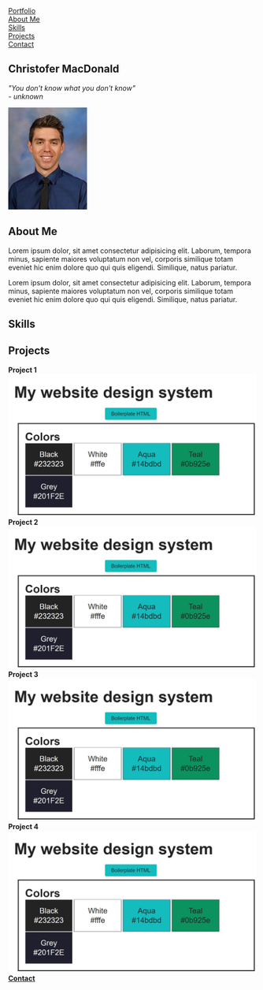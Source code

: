 <!doctype html>

<html lang="en">
<head>
  <meta charset="utf-8">
  <!-- The following is required to give the browser information about how to control the page's dimensions and scaling -->
  <meta name="viewport" content="width=device-width,initial-scale=1">
  <title>Portfolio</title>
  <!-- The following link is required to use FontAwesome icons. Check to see link and access key still work. -->
  <link
      rel="stylesheet"
      href="https://use.fontawesome.com/releases/v5.13.1/css/all.css"
      integrity="sha384-xxzQGERXS00kBmZW/6qxqJPyxW3UR0BPsL4c8ILaIWXva5kFi7TxkIIaMiKtqV1Q"
      crossorigin="anonymous"
    />
  <!-- The following is the link to the homepage's CSS. Modify path accordingly -->
  <link rel="stylesheet" href="resources/css/styles.css">

</head>

<body>
  <nav class="navbar" id="navbar">
    <div class="nav-home-container" >
        <a class="home-button" href="index.html">Portfolio</a>
    </div>
    <div class="menu-icon" >
        <a class='nav-menu-button' id='nav-menu-button'>
            <i class='fas fa-bars' id="bars"></i>
        </a>
    </div>
    <div class="nav-menu" id="nav-menu">
        <div class="nav-item">
            <a class="nav-button" id="button-one" href="#about-me">About Me</a>
        </div>
        <div class="nav-item">
            <a class="nav-button" id="button-two" href="#skills">Skills</a>
        </div>
        <div class="nav-item" >
            <a class="nav-button" id="button-three" href="#projects">Projects</a>
        </div>
        <div class="nav-item">
            <a class="nav-button" href="contact.html">Contact</a>
        </div>
    </div>
  </nav>
  <main class="main-container">
    <section class="about-me">
        <h1 class="name">Christofer MacDonald</h1>
        <p id="quote"><em>
            "You don't know what you don't know"<br>- unknown
        </em></p>
        <div class="circular-portrait">
            <img src="resources/headshot.jpg" class="headshot" alt="headshot" />
        </div>
        <h2 class="section-heading" id="about-me">About Me</h2>
        <p class="first-para">Lorem ipsum dolor, sit amet consectetur adipisicing elit. Laborum, tempora minus, sapiente maiores voluptatum non vel, corporis similique totam eveniet hic enim dolore quo qui quis eligendi. Similique, natus pariatur.</p>
        <p class="second-para" >Lorem ipsum dolor, sit amet consectetur adipisicing elit. Laborum, tempora minus, sapiente maiores voluptatum non vel, corporis similique totam eveniet hic enim dolore quo qui quis eligendi. Similique, natus pariatur.</p>
    </section>
    <section class="skills" id="skills">
        <h2 class="section-heading">Skills</h2>
        <div class="skill-set" >
            <i class="fab fa-github" alt="GitHub"></i>
            <i class="fab fa-js" alt="JavaScript"></i>
            <i class="fab fa-python" alt="Python"></i>
            <i class="fab fa-node" alt="Node.js"></i>
            <i class="fab fa-react" alt="React.js"></i>
            <i class="fab fa-angular" alt="Angular.js"></i>
            <i class="fab fa-vuejs" alt="Vue.js"></i>
        </div>
    </section>
    <section class="projects" id="projects">
        <h2>Projects</h2>
        <div class="project">
            <strong>Project 1</strong>
            <div class="image-container">
                <img src="resources/design-system.JPG" alt="Design system website" class="card-pic" />
            </div>
        </div>
        <div class="project">
            <strong>Project 2</strong>
            <div class="image-container">
                <img src="resources/design-system.JPG" alt="Design system website" class="card-pic" />
            </div>
        </div>
        <div class="project">
            <strong>Project 3</strong>
            <div class="image-container">
                <img src="resources/design-system.JPG" alt="Design system website" class="card-pic" />
            </div>
        </div>
        <div class="project">
            <strong>Project 4</strong>
            <div class="image-container">
                <img src="resources/design-system.JPG" alt="Design system website" class="card-pic" />
            </div>
        </div>
    </section>
    <footer>
        <a class="footer-button" href="contact.html"><strong>Contact</strong></a>
    </footer>
  </main>  
  <!-- The following script is the first JS file. Modify path accordingly -->
  <script src="resources/js/main.js"></script>
</body>
</html>
